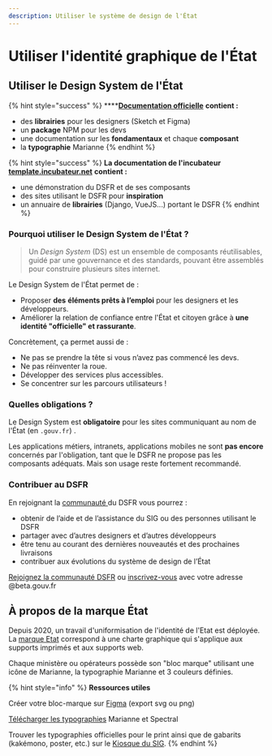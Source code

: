 ```yaml
---
description: Utiliser le système de design de l'État
---
```


# Utiliser l'identité graphique de l'État

## Utiliser le Design System de l'État

{% hint style="success" %}
\*\*\*\*[**Documentation officielle**](https://gouvfr.atlassian.net/wiki/spaces/DB/overview?homepageId=145359476) **contient :**

* des **librairies** pour les designers (Sketch et Figma)
* un **package** NPM pour les devs
* une documentation sur les **fondamentaux** et chaque **composant**
* la **typographie** Marianne
{% endhint %}

{% hint style="success" %}
**La documentation de l'incubateur** [**template.incubateur.net**](https://template.incubateur.net) **contient :**

* une démonstration du DSFR et de ses composants
* des sites utilisant le DSFR pour **inspiration**
* un annuaire de **librairies** (Django, VueJS...) portant le DSFR
{% endhint %}

### Pourquoi utiliser le Design System de l'État ?

> Un _Design System_ (DS) est un ensemble de composants réutilisables, guidé par une gouvernance et des standards, pouvant être assemblés pour construire plusieurs sites internet.

Le Design System de l'État permet de :

* Proposer **des** **éléments prêts à l’emploi** pour les designers et les développeurs.
* Améliorer la relation de confiance entre l'État et citoyen grâce à **une identité "officielle" et rassurante**.

Concrètement, ça permet aussi de :

* Ne pas se prendre la tête si vous n’avez pas commencé les devs.
* Ne pas réinventer la roue.
* Développer des services plus accessibles.
* Se concentrer sur les parcours utilisateurs !

### Quelles obligations ?

Le Design System est **obligatoire** pour les sites communiquant au nom de l'État (en `.gouv.fr`) .

Les applications métiers, intranets, applications mobiles ne sont **pas encore** concernés par l'obligation, tant que le DSFR ne propose pas les composants adéquats. Mais son usage reste fortement recommandé.

### Contribuer au DSFR

En rejoignant la [communauté ](https://gouvfr.slack.com)du DSFR vous pourrez :

* obtenir de l’aide et de l’assistance du SIG ou des personnes utilisant le DSFR
* partager avec d’autres designers et d’autres développeurs
* être tenu au courant des dernières nouveautés et des prochaines livraisons
* contribuer aux évolutions du système de design de l’État

[Rejoignez la communauté DSFR](https://gouvfr.slack.com) ou [inscrivez-vous](https://gouvfr.atlassian.net/servicedesk/customer/portal/1/group/1/create/9) avec votre adresse @beta.gouv.fr

## À propos de la marque État

Depuis 2020, un travail d'uniformisation de l'identité de l'Etat est déployée. La [marque Etat](https://www.gouvernement.fr/charte/charte-graphique-les-fondamentaux/le-bloc-marque) correspond à une charte graphique qui s'applique aux supports imprimés et aux supports web.

Chaque ministère ou opérateurs possède son "bloc marque" utilisant une icône de Marianne, la typographie Marianne et 3 couleurs définies.

{% hint style="info" %}
**Ressources utiles**

Créer votre bloc-marque sur [Figma](https://www.figma.com/file/bmvyxz0oPAu4pl4FZ9URNW/Charte-graphique-BetaGouv?node-id=8%3A310) (export svg ou png)

[Télécharger les typographies](https://gouvfr.atlassian.net/wiki/spaces/DB/pages/222331452/Designers#1.1.2---Obtenir-les-fichiers-de-typographies) Marianne et Spectral

Trouver les typographies officielles pour le print ainsi que de gabarits (kakémono, poster, etc.) sur le [Kiosque du SIG](https://www.kiosque-sig.gouv.fr/connexion).
{% endhint %}
